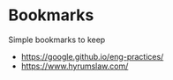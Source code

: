 # Bookmarks
Simple bookmarks to keep


- https://google.github.io/eng-practices/
- https://www.hyrumslaw.com/
